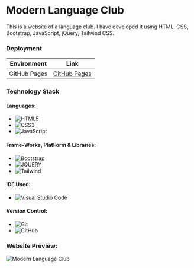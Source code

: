 # Modern Language Club
This is a website of a language club. I have developed it using HTML, CSS, Bootstrap, JavaScript, jQuery, Tailwind CSS.

### Deployment
| Environment | Link |
|-------------|------|
| GitHub Pages | [GitHub Pages](https://rhythm1950.github.io/Modern-Language-Club/) |

### Technology Stack
#### Languages:
- ![HTML5](https://img.shields.io/badge/html5-%23E34F26.svg?style=for-the-badge&logo=html5&logoColor=white)
- ![CSS3](https://img.shields.io/badge/css3-%231572B6.svg?style=for-the-badge&logo=css3&logoColor=white)
- ![JavaScript](https://img.shields.io/badge/javascript-%23323330.svg?style=for-the-badge&logo=javascript&logoColor=%23F7DF1E)

#### Frame-Works, PlatForm & Libraries:
- ![Bootstrap](https://img.shields.io/badge/bootstrap-%23563D7C.svg?style=for-the-badge&logo=bootstrap&logoColor=white)
- ![JQUERY](https://img.shields.io/badge/jquery-%0F3460.svg?style=for-the-badge&logo=jquery&logoColor=white)
- ![Tailwind](https://img.shields.io/badge/tailwind-%231572B6.svg?style=for-the-badge&logo=tailwindcss&logoColor=white)

#### IDE Used:
- ![Visual Studio Code](https://img.shields.io/badge/Visual%20Studio%20Code-0078d7.svg?style=for-the-badge&logo=visual-studio-code&logoColor=white)

#### Version Control:
- ![Git](https://img.shields.io/badge/git-%23F05033.svg?style=for-the-badge&logo=git&logoColor=white)
- ![GitHub](https://img.shields.io/badge/github-%23121011.svg?style=for-the-badge&logo=github&logoColor=white)


### Website Preview:
<img src="./assets/img/Modern-Language-Club.png" alt="Modern Language Club">

